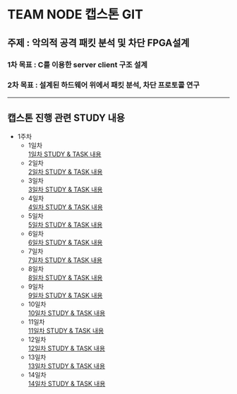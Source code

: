 # TEAM NODE 캡스톤 GIT   
## 주제 : 악의적 공격 패킷 분석 및 차단 FPGA설계   
### 1차 목표 : C를 이용한 server client 구조 설계   
### 2차 목표 : 설계된 하드웨어 위에서 패킷 분석, 차단 프로토콜 연구   
***
## 캡스톤 진행 관련 STUDY 내용
* 1주차   
    * 1일차   
        [1일차 STUDY & TASK 내용](/doc/day1.md)   
    * 2일차   
        [2일차 STUDY & TASK 내용](/doc/day2.md)
    * 3일차   
        [3일차 STUDY & TASK 내용](/doc/day3.md)
    * 4일차   
        [4일차 STUDY & TASK 내용](/doc/day4.md)
    * 5일차   
        [5일차 STUDY & TASK 내용](/doc/day5.md)
    * 6일차   
        [6일차 STUDY & TASK 내용](/doc/day6.md)
    * 7일차   
        [7일차 STUDY & TASK 내용](/doc/day7.md)
    * 8일차   
        [8일차 STUDY & TASK 내용](/doc/day8.md)
    * 9일차   
        [9일차 STUDY & TASK 내용](/doc/day9.md)
    * 10일차   
        [10일차 STUDY & TASK 내용](/doc/day10.md)
    * 11일차   
        [11일차 STUDY & TASK 내용](/doc/day11.md)
    * 12일차   
        [12일차 STUDY & TASK 내용](/doc/day12.md)
    * 13일차   
        [13일차 STUDY & TASK 내용](/doc/day13.md)
    * 14일차   
        [14일차 STUDY & TASK 내용](/doc/day14.md)

